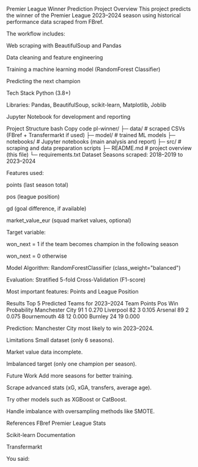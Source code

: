 Premier League Winner Prediction
Project Overview
This project predicts the winner of the Premier League 2023–2024 season using historical performance data scraped from FBref.

The workflow includes:

Web scraping with BeautifulSoup and Pandas

Data cleaning and feature engineering

Training a machine learning model (RandomForest Classifier)

Predicting the next champion

Tech Stack
Python (3.8+)

Libraries: Pandas, BeautifulSoup, scikit-learn, Matplotlib, Joblib

Jupyter Notebook for development and reporting

Project Structure
bash
Copy code
pl-winner/
├─ data/          # scraped CSVs (FBref + Transfermarkt if used)
├─ model/         # trained ML models
├─ notebooks/     # Jupyter notebooks (main analysis and report)
├─ src/           # scraping and data preparation scripts
├─ README.md      # project overview (this file)
└─ requirements.txt
Dataset
Seasons scraped: 2018–2019 to 2023–2024

Features used:

points (last season total)

pos (league position)

gd (goal difference, if available)

market_value_eur (squad market values, optional)

Target variable:

won_next = 1 if the team becomes champion in the following season

won_next = 0 otherwise

Model
Algorithm: RandomForestClassifier (class_weight="balanced")

Evaluation: Stratified 5-fold Cross-Validation (F1-score)

Most important features: Points and League Position

Results
Top 5 Predicted Teams for 2023–2024
Team	Points	Pos	Win Probability
Manchester City	91	1	0.270
Liverpool	82	3	0.105
Arsenal	89	2	0.075
Bournemouth	48	12	0.000
Burnley	24	19	0.000

Prediction: Manchester City most likely to win 2023–2024.

Limitations
Small dataset (only 6 seasons).

Market value data incomplete.

Imbalanced target (only one champion per season).

Future Work
Add more seasons for better training.

Scrape advanced stats (xG, xGA, transfers, average age).

Try other models such as XGBoost or CatBoost.

Handle imbalance with oversampling methods like SMOTE.

References
FBref Premier League Stats

Scikit-learn Documentation

Transfermarkt









You said:
